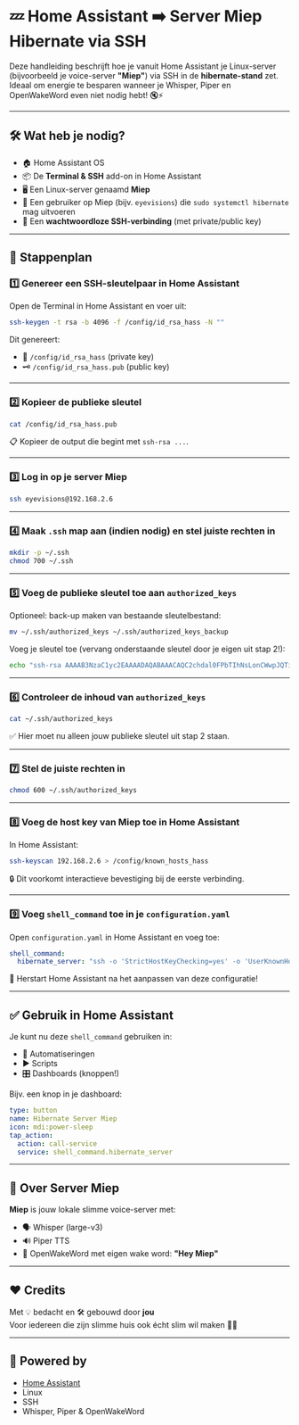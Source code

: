 # 💤 Home Assistant ➡️ Server Miep Hibernate via SSH

Deze handleiding beschrijft hoe je vanuit Home Assistant je Linux-server (bijvoorbeeld je voice-server **"Miep"**) via SSH in de **hibernate-stand** zet.  
Ideaal om energie te besparen wanneer je Whisper, Piper en OpenWakeWord even niet nodig hebt! 🔇⚡

---

## 🛠️ Wat heb je nodig?

- 🏠 Home Assistant OS
- 📦 De **Terminal & SSH** add-on in Home Assistant
- 🖥️ Een Linux-server genaamd **Miep**
- 👤 Een gebruiker op Miep (bijv. `eyevisions`) die `sudo systemctl hibernate` mag uitvoeren
- 🔐 Een **wachtwoordloze SSH-verbinding** (met private/public key)

---

## 📜 Stappenplan

### 1️⃣ Genereer een SSH-sleutelpaar in Home Assistant

Open de Terminal in Home Assistant en voer uit:

```bash
ssh-keygen -t rsa -b 4096 -f /config/id_rsa_hass -N ""
```

Dit genereert:
- 🔑 `/config/id_rsa_hass` (private key)
- 🗝️ `/config/id_rsa_hass.pub` (public key)

---

### 2️⃣ Kopieer de publieke sleutel

```bash
cat /config/id_rsa_hass.pub
```

📋 Kopieer de output die begint met `ssh-rsa ...`.

---

### 3️⃣ Log in op je server **Miep**

```bash
ssh eyevisions@192.168.2.6
```

---

### 4️⃣ Maak `.ssh` map aan (indien nodig) en stel juiste rechten in

```bash
mkdir -p ~/.ssh
chmod 700 ~/.ssh
```

---

### 5️⃣ Voeg de publieke sleutel toe aan `authorized_keys`

Optioneel: back-up maken van bestaande sleutelbestand:

```bash
mv ~/.ssh/authorized_keys ~/.ssh/authorized_keys_backup
```

Voeg je sleutel toe (vervang onderstaande sleutel door je eigen uit stap 2!):

```bash
echo "ssh-rsa AAAAB3NzaC1yc2EAAAADAQABAAACAQC2chdal0FPbTIhNsLonCWwpJQTinHLlYbaLBgIJK3N2Rmb5/..." > ~/.ssh/authorized_keys
```

---

### 6️⃣ Controleer de inhoud van `authorized_keys`

```bash
cat ~/.ssh/authorized_keys
```

✅ Hier moet nu alleen jouw publieke sleutel uit stap 2 staan.

---

### 7️⃣ Stel de juiste rechten in

```bash
chmod 600 ~/.ssh/authorized_keys
```

---

### 8️⃣ Voeg de host key van Miep toe in Home Assistant

In Home Assistant:

```bash
ssh-keyscan 192.168.2.6 > /config/known_hosts_hass
```

🔒 Dit voorkomt interactieve bevestiging bij de eerste verbinding.

---

### 9️⃣ Voeg `shell_command` toe in je `configuration.yaml`

Open `configuration.yaml` in Home Assistant en voeg toe:

```yaml
shell_command:
  hibernate_server: "ssh -o 'StrictHostKeyChecking=yes' -o 'UserKnownHostsFile=/config/known_hosts_hass' -i /config/id_rsa_hass eyevisions@192.168.2.6 'sudo systemctl hibernate'"
```

📌 Herstart Home Assistant na het aanpassen van deze configuratie!

---

## ✅ Gebruik in Home Assistant

Je kunt nu deze `shell_command` gebruiken in:

- 🔁 Automatiseringen
- ▶️ Scripts
- 🎛️ Dashboards (knoppen!)

Bijv. een knop in je dashboard:

```yaml
type: button
name: Hibernate Server Miep
icon: mdi:power-sleep
tap_action:
  action: call-service
  service: shell_command.hibernate_server
```

---

## 🧠 Over Server Miep

**Miep** is jouw lokale slimme voice-server met:

- 🗣️ Whisper (large-v3)
- 🔊 Piper TTS
- 🎤 OpenWakeWord met eigen wake word: **"Hey Miep"**

---

## ❤️ Credits

Met 💡 bedacht en 🛠️ gebouwd door **jou**  
Voor iedereen die zijn slimme huis ook écht slim wil maken 🧠🏡

---

## 🐧 Powered by

- [Home Assistant](https://www.home-assistant.io/)
- Linux
- SSH
- Whisper, Piper & OpenWakeWord
